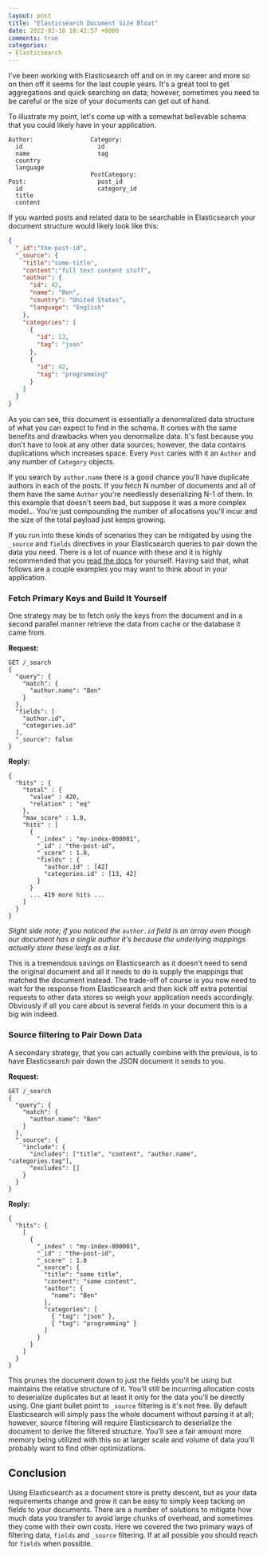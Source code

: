 ```yaml
---
layout: post
title: "Elasticsearch Document Size Bloat"
date: 2022-02-18 18:42:57 +0000
comments: true
categories: 
- Elasticsearch
---
```


I've been working with Elasticsearch off and on in my career and more so on then
off it seems for the last couple years.  It's a great tool to get aggregations
and quick searching on data; however, sometimes you need to be careful or the
size of your documents can get out of hand.

<!-- more -->

To illustrate my point, let's come up with a somewhat believable schema that you
could likely have in your application.

```
Author:                Category:
  id                     id
  name                   tag
  country
  language
                       PostCategory:
Post:                    post_id
  id                     category_id
  title
  content
```

If you wanted posts and related data to be searchable in Elasticsearch your
document structure would likely look like this:

```json
{
  "_id":"the-post-id",
  "_source": {
    "title":"some-title",
    "content":"full text content stuff",
    "author": {
      "id": 42,
      "name": "Ben",
      "country": "United States",
      "language": "English"
    },
    "categories": [
      {
        "id": 13,
        "tag": "json"
      },
      {
        "id": 42,
        "tag": "programming"
      }
    ]
  }
}
```

As you can see, this document is essentially a denormalized data structure of
what you can expect to find in the schema.  It comes with the same benefits and
drawbacks when you denormalize data.  It's fast because you don't have to look
at any other data sources; however, the data contains duplications which
increases space. Every `Post` caries with it an `Author` and any number of
`Category` objects.

If you search by `author.name` there is a good chance you'll have duplicate
authors in each of the posts.  If you fetch N number of documents and all of
them have the same `Author` you're needlessly deserializing N-1 of them.  In
this example that doesn't seem bad, but suppose it was a more complex model...
You're just compounding the number of allocations you'll incur and the size of
the total payload just keeps growing.

If you run into these kinds of scenarios they can be mitigated by using the
`_source` and `fields` directives in your Elasticsearch queries to pair down
the data you need.  There is a lot of nuance with these and it is highly
recommended that you [read the docs](https://www.elastic.co/guide/en/elasticsearch/reference/8.0/search-fields.html)
for yourself. Having said that, what follows are a couple examples you may want
to think about in your application.

### Fetch Primary Keys and Build It Yourself

One strategy may be to fetch only the keys from the document and in a second
parallel manner retrieve the data from cache or the database it came from.

**Request:**
```
GET /_search
{
  "query": {
    "match": {
      "author.name": "Ben"
    }
  },
  "fields": [
    "author.id",
    "categories.id"
  ],
  "_source": false
}
```

**Reply:**
```
{
  "hits" : {
    "total" : {
      "value" : 420,
      "relation" : "eq"
    },
    "max_score" : 1.0,
    "hits" : [
      {
        "_index" : "my-index-000001",
        "_id" : "the-post-id",
        "_score" : 1.0,
        "fields" : {
          "author.id" : [42]
          "categories.id" : [13, 42]
        }
      }
      ... 419 more hits ...
    ]
  }
}
```
_Slight side note; if you noticed the `author.id` field is an array even though
our document has a single author it's because the underlying mappings actually
store these leafs as a list._

This is a tremendous savings on Elasticsearch as it doesn't need to send the
original document and all it needs to do is supply the mappings that matched the
document instead.  The trade-off of course is you now need to wait for the
response from Elasticsearch and then kick off extra potential requests to other
data stores so weigh your application needs accordingly.  Obviously if all you
care about is several fields in your document this is a big win indeed.

### Source filtering to Pair Down Data

A secondary strategy, that you can actually combine with the previous, is to have
Elasticsearch pair down the JSON document it sends to you.

**Request:**
```
GET /_search
{
  "query": {
    "match": {
      "author.name": "Ben"
    }
  },
  "_source": {
    "include": {
      "includes": ["title", "content", "author.name", "categories.tag"],
      "excludes": []
    }
  }
}
```

**Reply:**
```
{
  "hits": {
    [
      {
        "_index" : "my-index-000001",
        "_id" : "the-post-id",
        "_score" : 1.0
        "_source": {
          "title": "some title",
          "content": "some content",
          "author": {
            "name": "Ben"
          },
          "categories": [
            { "tag": "json" },
            { "tag": "programming" }
          ]
        }
      }
    ]
  }
}
```

This prunes the document down to just the fields you'll be using but maintains
the relative structure of it.  You'll still be incurring allocation costs to
deserialize duplicates but at least it only for the data you'll be directly
using.  One giant bullet point to `_source` filtering is it's not free.  By
default Elasticsearch will simply pass the whole document without parsing it at
all; however, source filtering will require Elasticsearch to deserialize the
document to derive the filtered structure.  You'll see a fair amount more memory
being utilized with this so at larger scale and volume of data you'll probably
want to find other optimizations.

## Conclusion

Using Elasticsearch as a document store is pretty descent, but as your data
requirements change and grow it can be easy to simply keep tacking on fields to
your documents.  There are a number of solutions to mitigate how much data you
transfer to avoid large chunks of overhead, and sometimes they come with their
own costs.  Here we covered the two primary ways of filtering data, `fields` and
`_source` filtering.  If at all possible you should reach for `fields` when
possible.
